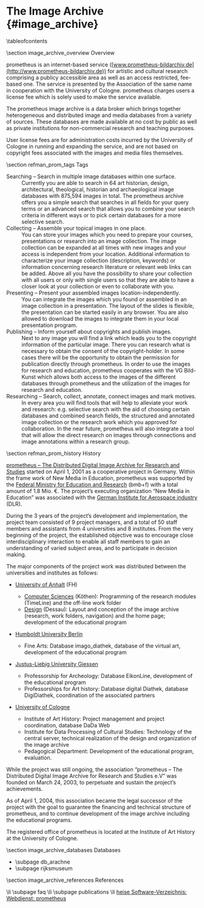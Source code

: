
The Image Archive    {#image_archive}
=================

\tableofcontents

\section image_archive_overview Overview

prometheus is an internet-based service ([www.prometheus-bildarchiv.de](http://www.prometheus-bildarchiv.de)) for artistic and cultural research comprising a publicy accessible area as well as an access restricted, fee-based one. The service is presented by the Association of the same name in cooperation with the University of Cologne. prometheus charges users a license fee which is solely used to make the service available.

The prometheus image archive is a data broker which brings together heterogeneous and distributed image and media databases from a variety of sources. These databases are made available at no cost by public as well as private institutions for non-commercial research and teaching purposes.

User license fees are for administration costs incurred by the University of Cologne in running and expanding the service, and are not based on copyright fees associated with the images and media files themselves.

\section refman_prom_tags Tags

<dl>
  <dt>Searching – Search in multiple image databases within one surface.</dt>
  <dd>Currently you are able to search in 64 art historian, design, architectural, theological, historian and archaeological image databases with 875,594 images in total. The prometheus archive offers you a simple search that searches in all fields for your query terms or an advanced search that allows you to combine your search criteria in different ways or to pick certain databases for a more selective search.</dd>

  <dt>Collecting – Assemble your topical images in one place.</dt>
  <dd>You can store your images which you need to prepare your courses, presentations or research into an image collection. The image collection can be expanded at all times with new images and your access is independent from your location. Additional information to characterize your image collection (description, keywords) or information concerning research literature or relevant web links can be added. Above all you have the possibility to share your collection with all users or only with single users so that they are able to have a closer look at your collection or even to collaborate with you.</dd>

  <dt>Presenting – Present your assembled images location-independently.</dt>
  <dd>You can integrate the images which you found or assembled in an image collection in a presentation. The layout of the slides is flexible, the presentation can be started easily in any browser. You are also allowed to download the images to integrate them in your local presentation program.</dd>

  <dt>Publishing – Inform yourself about copyrights and publish images.</dt>
  <dd>Next to any image you will find a link which leads you to the copyright information of the particular image. There you can research what is necessary to obtain the consent of the copyright-holder. In some cases there will be the opportunity to obtain the permission for publication directly through prometheus. In order to use the images for research and education, prometheus cooperates with the VG Bild-Kunst which allows both access to the images of the different databases through prometheus and the utilization of the images for research and education.</dd>

  <dt>Researching – Search, collect, annotate, connect images and mark motives.</dt>
  <dd>In every area you will find tools that will help to alleviate your work and research: e.g. selective search with the aid of choosing certain databases and combined search fields, the structured and annotated image collection or the research work which you approved for collaboration. In the near future, prometheus will also integrate a tool that will allow the direct research on images through connections and image annotations within a research group.</dd>
</dl>

  \section refman_prom_history History

[prometheus – The Distributed Digital Image Archive for Research and Studies](http://www.prometheus-bildarchiv.de) started on April 1, 2001 as a cooperative
project in Germany. Within the frame work of New Media in Education, prometheus
was supported by the [Federal Ministry for Education and
Research](http://www.bmbf.de) (bmb+f) with a total amount of 1.8 Mio. €. The project’s executing
organization “New Media in Education” was associated with the
[German Institute for Aerospace industry](http://www.dlr.de) (DLR).

During the 3 years of the project’s development and implementation, the project team consisted of 9 project managers, and a total of 50 staff members and assistants from 4 universities and 8 institutes. From the very beginning of the project, the established objective was to encourage close interdisciplinary interaction to enable all staff members to gain an understanding of varied subject areas, and to participate in decision making.

The major components of the project work was distributed between the universities and institutes as follows:

* [University of Anhalt](http://www.hs-anhalt.de) (FH)
  * [Computer Sciences](http://www.inf.hs-anhalt.de) (Köthen): Programming of the research modules (TimeLine) and the off-line work folder
  * [Design](http://www.design.hs-anhalt.de) (Dessau): Layout and conception of the image archive (research, work folders, navigation) and the home page; development of the educational program

* [Humboldt University Berlin](http://www.hu-berlin.de)
  * Fine Arts: Database imago_diathek, database of the virtual art, development of the educational program

* [Justus-Liebig University Giessen](http://www.uni-giessen.de)
  * Professorship for Archeology: Database EikonLine, development of the educational program
  * Professorships for Art history: Database digital Diathek, database DigiDiathek, coordination of the associated partners

* [University of Cologne](http://www.uni-koeln.de)
  * Institute of Art History: Project management and project coordination, database DaDa Web
  * Institute for Data Processing of Cultural Studies: Technology of the central server, technical realization of the design and organization of the image archive
  * Pedagogical Department: Development of the educational program, evaluation.

While the project was still ongoing, the association “prometheus – The Distributed Digital Image Archive for Research and Studies e.V” was founded on March 24, 2003, to perpetuate and sustain the project’s achievements.

As of April 1, 2004, this association became the legal successor of the project with the goal to guarantee the financing and technical structure of prometheus, and to continue development of the image archive including the educational programs.

The registered office of prometheus is located at the Institute of Art History at the University of Cologne.

\section image_archive_databases Databases

* \subpage db_arachne
* \subpage rijksmuseum

\section image_archive_references References

\li \subpage faq
\li \subpage publications
\li [heise Software-Verzeichnis: Webdienst: prometheus](http://www.heise.de/software/download/prometheus/55071)
